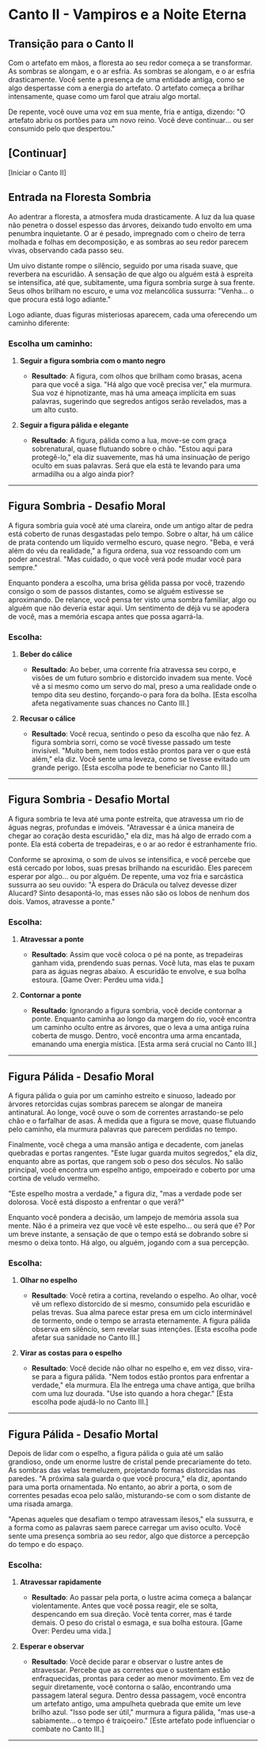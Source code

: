 # Canto II - Vampiros e a Noite Eterna

## Transição para o Canto II

Com o artefato em mãos, a floresta ao seu redor começa a se transformar. As sombras se alongam, e o ar esfria. As sombras se alongam, e o ar esfria drasticamente. Você sente a presença de uma entidade antiga, como se algo despertasse com a energia do artefato. O artefato começa a brilhar intensamente, quase como um farol que atraiu algo mortal.

De repente, você ouve uma voz em sua mente, fria e antiga, dizendo: "O artefato abriu os portões para um novo reino. Você deve continuar... ou ser consumido pelo que despertou."

[Continuar]
---

[Iniciar o Canto II]

## Entrada na Floresta Sombria

Ao adentrar a floresta, a atmosfera muda drasticamente. A luz da lua quase não penetra o dossel espesso das árvores, deixando tudo envolto em uma penumbra inquietante. O ar é pesado, impregnado com o cheiro de terra molhada e folhas em decomposição, e as sombras ao seu redor parecem vivas, observando cada passo seu.

Um uivo distante rompe o silêncio, seguido por uma risada suave, que reverbera na escuridão. A sensação de que algo ou alguém está à espreita se intensifica, até que, subitamente, uma figura sombria surge à sua frente. Seus olhos brilham no escuro, e uma voz melancólica sussurra: "Venha... o que procura está logo adiante."

Logo adiante, duas figuras misteriosas aparecem, cada uma oferecendo um caminho diferente:

### Escolha um caminho:

1. **Seguir a figura sombria com o manto negro**
   - **Resultado**: A figura, com olhos que brilham como brasas, acena para que você a siga. "Há algo que você precisa ver," ela murmura. Sua voz é hipnotizante, mas há uma ameaça implícita em suas palavras, sugerindo que segredos antigos serão revelados, mas a um alto custo.

2. **Seguir a figura pálida e elegante**
   - **Resultado**: A figura, pálida como a lua, move-se com graça sobrenatural, quase flutuando sobre o chão. "Estou aqui para protegê-lo," ela diz suavemente, mas há uma insinuação de perigo oculto em suas palavras. Será que ela está te levando para uma armadilha ou a algo ainda pior?

---

## Figura Sombria - Desafio Moral

A figura sombria guia você até uma clareira, onde um antigo altar de pedra está coberto de runas desgastadas pelo tempo. Sobre o altar, há um cálice de prata contendo um líquido vermelho escuro, quase negro. "Beba, e verá além do véu da realidade," a figura ordena, sua voz ressoando com um poder ancestral. "Mas cuidado, o que você verá pode mudar você para sempre."

Enquanto pondera a escolha, uma brisa gélida passa por você, trazendo consigo o som de passos distantes, como se alguém estivesse se aproximando. De relance, você pensa ter visto uma sombra familiar, algo ou alguém que não deveria estar aqui. Um sentimento de déjà vu se apodera de você, mas a memória escapa antes que possa agarrá-la.

### Escolha:

1. **Beber do cálice**
   - **Resultado**: Ao beber, uma corrente fria atravessa seu corpo, e visões de um futuro sombrio e distorcido invadem sua mente. Você vê a si mesmo como um servo do mal, preso a uma realidade onde o tempo dita seu destino, forçando-o para fora da bolha. [Esta escolha afeta negativamente suas chances no Canto III.]

2. **Recusar o cálice**
   - **Resultado**: Você recua, sentindo o peso da escolha que não fez. A figura sombria sorri, como se você tivesse passado um teste invisível. "Muito bem, nem todos estão prontos para ver o que está além," ela diz. Você sente uma leveza, como se tivesse evitado um grande perigo. [Esta escolha pode te beneficiar no Canto III.]

---

## Figura Sombria - Desafio Mortal

A figura sombria te leva até uma ponte estreita, que atravessa um rio de águas negras, profundas e imóveis. "Atravessar é a única maneira de chegar ao coração desta escuridão," ela diz, mas há algo de errado com a ponte. Ela está coberta de trepadeiras, e o ar ao redor é estranhamente frio.

Conforme se aproxima, o som de uivos se intensifica, e você percebe que está cercado por lobos, suas presas brilhando na escuridão. Eles parecem esperar por algo... ou por alguém. De repente, uma voz fria e sarcástica sussurra ao seu ouvido: "À espera do Drácula ou talvez devesse dizer Alucard? Sinto desapontá-lo, mas esses não são os lobos de nenhum dos dois. Vamos, atravesse a ponte."

### Escolha:

1. **Atravessar a ponte**
   - **Resultado**: Assim que você coloca o pé na ponte, as trepadeiras ganham vida, prendendo suas pernas. Você luta, mas elas te puxam para as águas negras abaixo. A escuridão te envolve, e sua bolha estoura. [Game Over: Perdeu uma vida.]

2. **Contornar a ponte**
   - **Resultado**: Ignorando a figura sombria, você decide contornar a ponte. Enquanto caminha ao longo da margem do rio, você encontra um caminho oculto entre as árvores, que o leva a uma antiga ruína coberta de musgo. Dentro, você encontra uma arma encantada, emanando uma energia mística. [Esta arma será crucial no Canto III.]

---

## Figura Pálida - Desafio Moral

A figura pálida o guia por um caminho estreito e sinuoso, ladeado por árvores retorcidas cujas sombras parecem se alongar de maneira antinatural. Ao longe, você ouve o som de correntes arrastando-se pelo chão e o farfalhar de asas. À medida que a figura se move, quase flutuando pelo caminho, ela murmura palavras que parecem perdidas no tempo.

Finalmente, você chega a uma mansão antiga e decadente, com janelas quebradas e portas rangentes. "Este lugar guarda muitos segredos," ela diz, enquanto abre as portas, que rangem sob o peso dos séculos. No salão principal, você encontra um espelho antigo, empoeirado e coberto por uma cortina de veludo vermelho.

"Este espelho mostra a verdade," a figura diz, "mas a verdade pode ser dolorosa. Você está disposto a enfrentar o que verá?"

Enquanto você pondera a decisão, um lampejo de memória assola sua mente. Não é a primeira vez que você vê este espelho... ou será que é? Por um breve instante, a sensação de que o tempo está se dobrando sobre si mesmo o deixa tonto. Há algo, ou alguém, jogando com a sua percepção.

### Escolha:

1. **Olhar no espelho**
   - **Resultado**: Você retira a cortina, revelando o espelho. Ao olhar, você vê um reflexo distorcido de si mesmo, consumido pela escuridão e pelas trevas. Sua alma parece estar presa em um ciclo interminável de tormento, onde o tempo se arrasta eternamente. A figura pálida observa em silêncio, sem revelar suas intenções. [Esta escolha pode afetar sua sanidade no Canto III.]
   
2. **Virar as costas para o espelho**
   - **Resultado**: Você decide não olhar no espelho e, em vez disso, vira-se para a figura pálida. "Nem todos estão prontos para enfrentar a verdade," ela murmura. Ela lhe entrega uma chave antiga, que brilha com uma luz dourada. "Use isto quando a hora chegar." [Esta escolha pode ajudá-lo no Canto III.]

---

## Figura Pálida - Desafio Mortal

Depois de lidar com o espelho, a figura pálida o guia até um salão grandioso, onde um enorme lustre de cristal pende precariamente do teto. As sombras das velas tremeluzem, projetando formas distorcidas nas paredes. "A próxima sala guarda o que você procura," ela diz, apontando para uma porta ornamentada. No entanto, ao abrir a porta, o som de correntes pesadas ecoa pelo salão, misturando-se com o som distante de uma risada amarga.

"Apenas aqueles que desafiam o tempo atravessam ilesos," ela sussurra, e a forma como as palavras saem parece carregar um aviso oculto. Você sente uma presença sombria ao seu redor, algo que distorce a percepção do tempo e do espaço.

### Escolha:

1. **Atravessar rapidamente**
   - **Resultado**: Ao passar pela porta, o lustre acima começa a balançar violentamente. Antes que você possa reagir, ele se solta, despencando em sua direção. Você tenta correr, mas é tarde demais. O peso do cristal o esmaga, e sua bolha estoura. [Game Over: Perdeu uma vida.]

2. **Esperar e observar**
   - **Resultado**: Você decide parar e observar o lustre antes de atravessar. Percebe que as correntes que o sustentam estão enfraquecidas, prontas para ceder ao menor movimento. Em vez de seguir diretamente, você contorna o salão, encontrando uma passagem lateral segura. Dentro dessa passagem, você encontra um artefato antigo, uma ampulheta quebrada que emite um leve brilho azul. "Isso pode ser útil," murmura a figura pálida, "mas use-a sabiamente... o tempo é traiçoeiro." [Este artefato pode influenciar o combate no Canto III.]

---
